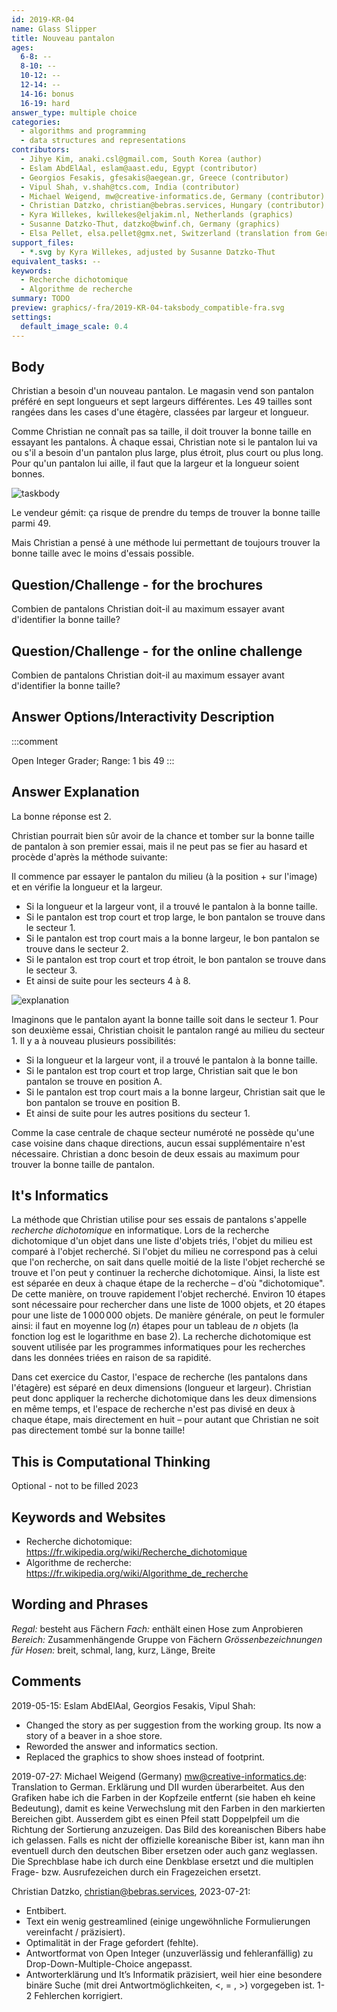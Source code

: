 ```yaml
---
id: 2019-KR-04
name: Glass Slipper
title: Nouveau pantalon
ages:
  6-8: --
  8-10: --
  10-12: --
  12-14: --
  14-16: bonus
  16-19: hard
answer_type: multiple choice
categories:
  - algorithms and programming
  - data structures and representations
contributors: 
  - Jihye Kim, anaki.csl@gmail.com, South Korea (author)
  - Eslam AbdElAal, eslam@aast.edu, Egypt (contributor)
  - Georgios Fesakis, gfesakis@aegean.gr, Greece (contributor)
  - Vipul Shah, v.shah@tcs.com, India (contributor)
  - Michael Weigend, mw@creative-informatics.de, Germany (contributor)
  - Christian Datzko, christian@bebras.services, Hungary (contributor)
  - Kyra Willekes, kwillekes@eljakim.nl, Netherlands (graphics)
  - Susanne Datzko-Thut, datzko@bwinf.ch, Germany (graphics)
  - Elsa Pellet, elsa.pellet@gmx.net, Switzerland (translation from German into French)
support_files:
  - *.svg by Kyra Willekes, adjusted by Susanne Datzko-Thut
equivalent_tasks: --
keywords:
  - Recherche dichotomique
  - Algorithme de recherche
summary: TODO
preview: graphics/-fra/2019-KR-04-taksbody_compatible-fra.svg
settings:
  default_image_scale: 0.4
---
```



## Body

Christian a besoin d'un nouveau pantalon. Le magasin vend son pantalon préféré en sept longueurs et sept largeurs différentes. Les 49 tailles sont rangées dans les cases d'une étagère, classées par largeur et longueur.

Comme Christian ne connaît pas sa taille, il doit trouver la bonne taille en essayant les pantalons. À chaque essai, Christian note si le pantalon lui va ou s'il a besoin d'un pantalon plus large, plus étroit, plus court ou plus long. Pour qu'un pantalon lui aille, il faut que la largeur et la longueur soient bonnes.

![taskbody](graphics/-fra/2019-KR-04-taksbody_compatible-fra.svg "Table avec les differentes tailles de pantalons")
<!-- kurz: court; lang: long; schmal: étroit; breit: large -->

Le vendeur gémit: ça risque de prendre du temps de trouver la bonne taille parmi 49.

Mais Christian a pensé à une méthode lui permettant de toujours trouver la bonne taille avec le moins d'essais possible.

## Question/Challenge - for the brochures

Combien de pantalons Christian doit-il au maximum essayer avant d'identifier la bonne taille?

## Question/Challenge - for the online challenge

Combien de pantalons Christian doit-il au maximum essayer avant d'identifier la bonne taille?

## Answer Options/Interactivity Description

<!-- empty -->

:::comment
<!-- Auf keinen Fall:  Multiple-Choice Dropdown mit Zahlen von 1 bis 49. -->
Open Integer Grader; Range: 1 bis 49
:::


## Answer Explanation

La bonne réponse est 2.

Christian pourrait bien sûr avoir de la chance et tomber sur la bonne taille de pantalon à son premier essai, mais il ne peut pas se fier au hasard et procède d'après la méthode suivante:

Il commence par essayer le pantalon du milieu (à la position + sur l'image) et en vérifie la longueur et la largeur.
- Si la longueur et la largeur vont, il a trouvé le pantalon à la bonne taille.
- Si le pantalon est trop court et trop large, le bon pantalon se trouve dans le secteur 1.
- Si le pantalon est trop court mais a la bonne largeur, le bon pantalon se trouve dans le secteur 2.
- Si le pantalon est trop court et trop étroit, le bon pantalon se trouve dans le secteur 3.
- Et ainsi de suite pour les secteurs 4 à 8.

![explanation](graphics/-fra/2019-KR-04-explanation_compatible-fra.svg "Explication de la méthode")


Imaginons que le pantalon ayant la bonne taille soit dans le secteur 1. Pour son deuxième essai, Christian choisit le pantalon rangé au milieu du secteur 1. Il y a à nouveau plusieurs possibilités:

- Si la longueur et la largeur vont, il a trouvé le pantalon à la bonne taille.
- Si le pantalon est trop court et trop large, Christian sait que le bon pantalon se trouve en position A.
- Si le pantalon est trop court mais a la bonne largeur, Christian sait que le bon pantalon se trouve en position B.
- Et ainsi de suite pour les autres positions du secteur 1.

Comme la case centrale de chaque secteur numéroté ne possède qu'une case voisine dans chaque directions, aucun essai supplémentaire n'est nécessaire. Christian a donc besoin de deux essais au maximum pour trouver la bonne taille de pantalon.

## It's Informatics

La méthode que Christian utilise pour ses essais de pantalons s'appelle _recherche dichotomique_ en informatique. Lors de la recherche dichotomique d'un objet dans une liste d'objets triés, l'objet du milieu est comparé à l'objet recherché. Si l'objet du milieu ne correspond pas à celui que l'on recherche, on sait dans quelle moitié de la liste l'objet recherché se trouve et l'on peut y continuer la recherche dichotomique. Ainsi, la liste est est séparée en deux à chaque étape de la recherche – d'où "dichotomique". De cette manière, on trouve rapidement l'objet recherché. Environ 10 étapes sont nécessaire pour rechercher dans une liste de 1000 objets, et 20 étapes pour une liste de $1\,000\,000$ objets. De manière générale, on peut le formuler ainsi: il faut en moyenne $\log(n)$ étapes pour un tableau de $n$ objets (la fonction log est le logarithme en base 2). La recherche dichotomique est souvent utilisée par les programmes informatiques pour les recherches dans les données triées en raison de sa rapidité.

Dans cet exercice du Castor, l'espace de recherche (les pantalons dans l'étagère) est séparé en deux dimensions (longueur et largeur). Christian peut donc appliquer la recherche dichotomique dans les deux dimensions en même temps, et l'espace de recherche n'est pas divisé en deux à chaque étape, mais directement en huit – pour autant que Christian ne soit pas directement tombé sur la bonne taille!


## This is Computational Thinking

Optional - not to be filled 2023

## Keywords and Websites

- Recherche dichotomique: https://fr.wikipedia.org/wiki/Recherche_dichotomique
- Algorithme de recherche: https://fr.wikipedia.org/wiki/Algorithme_de_recherche

## Wording and Phrases

_Regal:_ besteht aus Fächern
_Fach:_ enthält einen Hose zum Anprobieren
_Bereich:_ Zusammenhängende Gruppe von Fächern
_Grössenbezeichnungen für Hosen:_ breit, schmal, lang, kurz, Länge, Breite

## Comments

2019-05-15: Eslam AbdElAal, Georgios Fesakis, Vipul Shah:  
- Changed the story as per suggestion from the working group. Its now a story of a beaver in a shoe store. 
- Reworded the answer and informatics section.
- Replaced the graphics to show shoes instead of footprint.

2019-07-27: Michael Weigend (Germany) mw@creative-informatics.de: Translation to German. Erklärung und DII wurden überarbeitet. Aus den Grafiken habe ich die Farben in der Kopfzeile entfernt (sie haben eh keine Bedeutung), damit es keine Verwechslung mit den Farben in den markierten Bereichen gibt. Ausserdem gibt es einen Pfeil statt Doppelpfeil um die Richtung der Sortierung anzuzeigen. Das Bild des koreanischen Bibers habe ich gelassen. Falls es nicht der offizielle koreanische Biber ist, kann man ihn eventuell durch den deutschen Biber ersetzen oder auch ganz weglassen. Die Sprechblase habe ich durch eine Denkblase ersetzt und die multiplen Frage- bzw. Ausrufezeichen durch ein Fragezeichen ersetzt.

Christian Datzko, christian@bebras.services, 2023-07-21:
- Entbibert.
- Text ein wenig gestreamlined (einige ungewöhnliche Formulierungen vereinfacht / präzisiert).
- Optimalität in der Frage gefordert (fehlte).
- Antwortformat von Open Integer (unzuverlässig und fehleranfällig) zu Drop-Down-Multiple-Choice angepasst.
- Antworterklärung und It’s Informatik präzisiert, weil hier eine besondere binäre Suche (mit drei Antwortmöglichkeiten, <, = , >) vorgegeben ist. 1-2 Fehlerchen korrigiert.